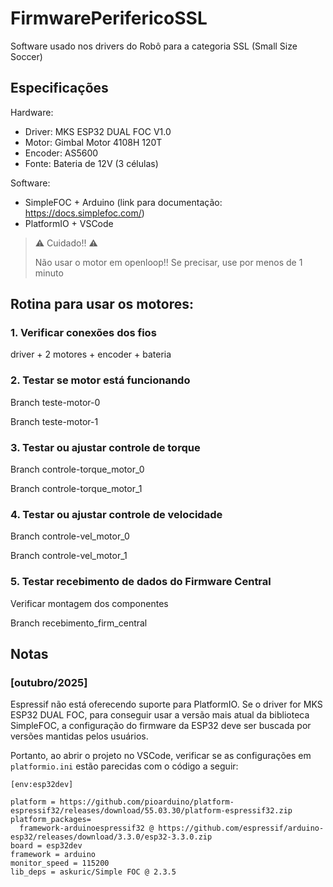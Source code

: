 # FirmwarePerifericoSSL

Software usado nos drivers do Robô para a categoria SSL (Small Size Soccer)

## Especificações

Hardware:

- Driver: MKS ESP32 DUAL FOC V1.0
- Motor: Gimbal Motor 4108H 120T
- Encoder: AS5600
- Fonte: Bateria de 12V (3 células)

Software: 

- SimpleFOC + Arduino (link para documentação: https://docs.simplefoc.com/)
- PlatformIO + VSCode

> :warning: Cuidado!! :warning:
>
> Não usar o motor em openloop!! Se precisar, use por menos de 1 minuto

## Rotina para usar os motores:

### 1. Verificar conexões dos fios

driver + 2 motores + encoder + bateria

### 2. Testar se motor está funcionando

Branch teste-motor-0

Branch teste-motor-1

### 3. Testar ou ajustar controle de torque

Branch controle-torque_motor_0

Branch controle-torque_motor_1

### 4. Testar ou ajustar controle de velocidade

Branch controle-vel_motor_0

Branch controle-vel_motor_1

### 5. Testar recebimento de dados do Firmware Central

Verificar montagem dos componentes

Branch recebimento_firm_central

## Notas

### [outubro/2025]

Espressif não está oferecendo suporte para PlatformIO. Se o driver for MKS ESP32 DUAL FOC, para conseguir usar a versão  mais atual da biblioteca SimpleFOC, a configuração do firmware da ESP32 deve ser buscada por versões mantidas pelos usuários.

Portanto, ao abrir o projeto no VSCode, verificar se as configurações em `platformio.ini` estão parecidas com o código a seguir:

```
[env:esp32dev]

platform = https://github.com/pioarduino/platform-espressif32/releases/download/55.03.30/platform-espressif32.zip
platform_packages=
  framework-arduinoespressif32 @ https://github.com/espressif/arduino-esp32/releases/download/3.3.0/esp32-3.3.0.zip
board = esp32dev
framework = arduino
monitor_speed = 115200
lib_deps = askuric/Simple FOC @ 2.3.5

```
